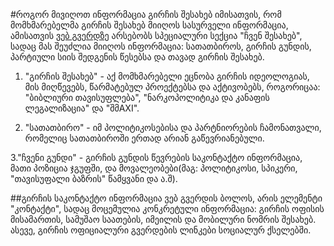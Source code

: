 #როგორ მივიღოთ ინფორმაცია გირჩის შესახებ
 იმისათვის, რომ მომხმარებელმა გირჩის შესახებ მიიღოს სასურველი ინფორმაცია, ამისათვის [ვებ გვერდზე](https://girchi.com/ge) არსებობს სპეციალური სექცია "ჩვენ შესახებ", სადაც მას შეუძლია მიიღოს ინფორმაცია: სათათბიროს, გირჩის გუნდის, პარტიული სიის შედგენის წესებსა და თავად გირჩის შესახებ.

1. "გირჩის შესახებ" - აქ მომხმარებელი ეცნობა გირჩის იდეოლოგიას, მის მიღწევებს, წარმატებულ პროექტებსა და აქტივობებს, როგორიცაა: "ბიბლიური თავისუფლება", "ნარკოპოლიტიკა და კანაფის ლეგალიზაცია" და "შმAXI".

2. "სათათბირო" - იმ პოლიტიკოსებისა და პარტნიორების ჩამონათვალი, რომელიც სათათბიროში ერთად არიან გაწევრიანებული.

3."ჩვენი გუნდი" - გირჩის გუნდის წევრების საკონტაქტო ინფორმაცია, მათი პოზიცია ჯგუფში, და მოვალეობები(მაგ: პოლიტიკოსი, სპიკერი, "თავისუფალი ბაზრის" წამყვანი და ა.შ).


##გირჩის საკონტაქტო ინფორმაცია
ვებ გვერდის ბოლოს, არის ელემენტი "კონტაქტი", სადაც მოცემულია კონკრეტული ინფორმაცია: გირჩის ოფისის მისამართის, სამუშაო საათების, იმეილის და მობილური ნომრის შესახებ. ასევე, გირჩის ოფიციალური გვერდების ლინკები სოციალურ ქსელებში.
